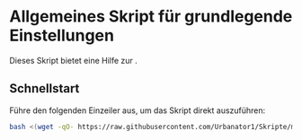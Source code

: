 # Allgemeines Skript für grundlegende Einstellungen

Dieses Skript bietet eine Hilfe zur .

## Schnellstart

Führe den folgenden Einzeiler aus, um das Skript direkt auszuführen:

```bash
bash <(wget -qO- https://raw.githubusercontent.com/Urbanator1/Skripte/main/Debian/Setup/setup.sh)
